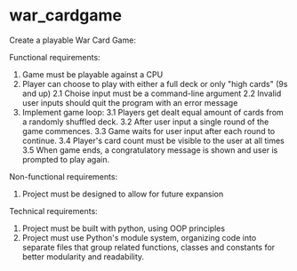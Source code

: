 # war_cardgame

Create a playable War Card Game:

Functional requirements:
  1. Game must be playable against a CPU
  2. Player can choose to play with either a full deck or only "high cards" (9s and up)
      2.1 Choise input must be a command-line argument
     2.2 Invalid user inputs should quit the program with an error message
  3. Implement game loop:
     3.1 Players get dealt equal amount of cards from a randomly shuffled deck.
     3.2 After user input a single round of the game commences.
     3.3 Game waits for user input after each round to continue.
     3.4 Player's card count must be visible to the user at all times
     3.5 When game ends, a congratulatory message is shown and user is prompted to play again.

Non-functional requirements:
  1. Project must be designed to allow for future expansion

Technical requirements:
  1. Project must be built with python, using OOP principles
  2. Project must use Python's module system, organizing code into separate files that group
     related functions, classes and constants for better modularity and readability.
    
